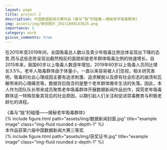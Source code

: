 ```yaml
---
layout: page
title: project 2
description: 中国数据新闻大赛作品《毒与“独”的碰撞——揭秘老年吸毒群体》
img: assets/img/微信图片_20211009143625.png
importance: 2
category: work
giscus_comments: true
---
```


在2015年至2019年间，全国吸毒总人数以及青少年吸毒比例总体呈现出下降的态势,而与这些态势呈现出截然相反的面貌却是老年群体吸毒比例的快速增长。自2015年来，我国60岁以上吸毒人数逐年增加，2019年60岁以上吸毒人员同比增长3.5%。老年人吸毒群体由于体量小，一直以来容易被人们忽视，相关研究表明，吸毒的社会心理成因主要有追求刺激、追求解脱以及原有社会形态的崩溃和瓦解带来的心理痛苦等，数据背后隐含的是整个老年群体晚年生活的失落。因此，本人作为团队队长带来成员聚焦老年吸毒群体开展数据新闻作品创作，探究老年吸毒群体这一特殊现象其背后的社会原因，以期引起人们关注和促进禁毒教育与积极老龄化的进程。

<div class="caption">
    《毒与“独”的碰撞——揭秘老年吸毒群体》
</div>
<div class="row">
    <div class="col-sm mt-3 mt-md-0">
        {% include figure.html path="assets/img/数据新闻封面.jpg" title="example image" class="img-fluid rounded z-depth-1" %}
    </div>
</div>
<div class="caption">
    本作品获第六届中国数据新闻大赛三等奖.
</div>

<div class="row justify-content-sm-center">
     <div class="col-sm mt-3 mt-md-0">
        {% include figure.html path="assets/img/获奖证书.jpg" title="example image" class="img-fluid rounded z-depth-1" %}
    </div>
</div>
